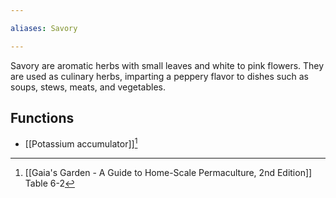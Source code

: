 ```yaml
---

aliases: Savory

---
```

Savory are aromatic herbs with small leaves and white to pink flowers. They are used as culinary herbs, imparting a peppery flavor to dishes such as soups, stews, meats, and vegetables.

## Functions
- [[Potassium accumulator]][^1]

[^1]: [[Gaia's Garden - A Guide to Home-Scale Permaculture, 2nd Edition]] Table 6-2
